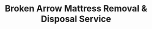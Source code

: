 ---
layout: location.njk
title: Broken Arrow Mattress Removal & Disposal Service
description: Professional mattress removal in Broken Arrow, OK. Next-day pickup  Licensed, insured, and eco-friendly serving Oklahoma's 4th largest city and technology hub.
permalink: /mattress-removal/oklahoma/tulsa/broken-arrow/
city: Broken Arrow
state: Oklahoma
stateSlug: oklahoma
parentMetro: "Tulsa"
coordinates:
  lat: 36.0526
  lng: -95.7905
pricing:
  startingPrice: 125
  single: 125
  queen: 125
  king: 135
  boxSpring: 30
neighborhoods:
  - name: "Rose District Downtown"
    zipCodes: ["74012"]
  - name: "Wolf Creek Estates"
    zipCodes: ["74012"]
  - name: "Aspen Creek"
    zipCodes: ["74011"]
  - name: "Forest Ridge"
    zipCodes: ["74014"]
  - name: "Vandever Acres" 
    zipCodes: ["74011"]
  - name: "Woodland Park at Aspen Creek"
    zipCodes: ["74011"]
  - name: "Country Aire Estates"
    zipCodes: ["74012"]
  - name: "Silvertree"
    zipCodes: ["74013"]
  - name: "Fair Oaks"
    zipCodes: ["74012"]
  - name: "Southbrook"
    zipCodes: ["74012"]
  - name: "North Bixby Border Area"
    zipCodes: ["74011"]
  - name: "New Tulsa District"
    zipCodes: ["74013"]
  - name: "Oneta"
    zipCodes: ["74014"]
  - name: "Woodlands"
    zipCodes: ["74014"]
  - name: "Ray Harral Nature Park Area"
    zipCodes: ["74012"]
  - name: "Nienhuis Park District"
    zipCodes: ["74012"]
  - name: "Indian Springs Sports Complex Area"
    zipCodes: ["74014"]
  - name: "Tiger Hill Road Corridor"
    zipCodes: ["74011"]
zipCodes: 
  - "74011"
  - "74012"
  - "74013"
  - "74014"
recyclingPartners:
  - "City of Broken Arrow Bulky Waste Service"
  - "Waste Management Broken Arrow"
  - "Republic Services"
  - "The MET Electronic Recycling"
localRegulations: "Broken Arrow residents can schedule bulky waste pickups through the City of Broken Arrow at $20 per cubic yard with a 2-cubic-yard minimum and 8-cubic-yard maximum per pickup. The city's sanitation division manages regular collection schedules across four distinct wards with specific routes and timings. Technology sector employees working from home (10.76% of workforce) often need flexible pickup schedules that align with remote work patterns. As Oklahoma's 4th largest city with rapid suburban growth, traditional municipal services struggle with increasing volume, especially during peak moving seasons when tech professionals relocate for new positions."
nearbyCities:
  - name: "Tulsa"
    distance: "10 miles"
    isSuburb: false
  - name: "Bixby"
    distance: "8 miles"
    isSuburb: false
  - name: "Owasso"
    distance: "15 miles"
    isSuburb: true
reviews:
  count: 142
  featured:
    - reviewer: "Amanda K."
      rating: 5
      text: "Tech job brought us to Forest Ridge and we needed our mattresses out before the movers delivered new furniture. Scheduled for next day and they showed up exactly on time. Professional team made quick work of getting everything loaded from our two-story home."
      neighborhood: "Forest Ridge"
    - reviewer: "Ryan M."
      rating: 5
      text: "Living downtown in the Rose District, parking can be tricky but these guys coordinated perfectly. Had our old king mattress out in 20 minutes and were gone before rush hour traffic hit. Fair pricing and no surprises."
      neighborhood: "Rose District Downtown"
    - reviewer: "Lisa C."
      rating: 5
      text: "Work from home and needed flexible scheduling around my client calls. They worked with my unusual hours and got our mattress and box spring removed without disrupting my day. Much better than trying to coordinate city pickup."
      neighborhood: "Wolf Creek Estates"
faqs:
  - question: "How quickly can you remove mattresses in Broken Arrow?"
    answer: "Next-day service throughout Broken Arrow, accommodating the flexible schedules common in our technology-focused community where remote work is prevalent."
  - question: "Do you serve all Broken Arrow neighborhoods?"
    answer: "Complete coverage from downtown Rose District to Forest Ridge developments, Wolf Creek to Aspen Creek, across all ZIP codes 74011-74014."
  - question: "What's included in your $125 Broken Arrow pickup fee?"
    answer: "Base price covers pickup, loading, transportation, and eco-friendly recycling for one mattress. Box springs add $30 each."
  - question: "How does this compare to city bulky waste pickup?"
    answer: "We eliminate the $40 minimum fee, 8-cubic-yard limits, and advance scheduling requirements - one simple appointment handles everything at competitive pricing."
  - question: "Can you coordinate with home office schedules?"
    answer: "Absolutely. We understand Broken Arrow's high remote work population and offer flexible timing to avoid disrupting client calls or video meetings."
  - question: "Do you handle new construction and development moves?"
    answer: "Yes, we work regularly with families moving into Forest Ridge and other new developments, coordinating with construction schedules and move-in timelines."
  - question: "Are you licensed for waste removal in Tulsa County?"
    answer: "We maintain all required Oklahoma and Tulsa County permits with comprehensive insurance, providing compliant disposal through our nationwide recycling network."
  - question: "What payment methods do you accept in Broken Arrow?"
    answer: "All major credit cards, cash, and invoicing options for families, tech professionals, and business relocations."
schema:
  "@type": "LocalBusiness"
  name: "A Bedder World Broken Arrow"
  address:
    "@type": "PostalAddress"
    addressLocality: "Broken Arrow"
    addressRegion: "OK"
    addressCountry: "US"
  geo:
    "@type": "GeoCoordinates" 
    latitude: 36.0526
    longitude: -95.7905
  telephone: "(720) 263-6094"
  priceRange: "$125-$180"
  aggregateRating:
    "@type": "AggregateRating"
    ratingValue: 4.9
    reviewCount: 142
pageContent:
  heroDescription: "Professional mattress removal serving Broken Arrow with reliable next-day pickup  Part of our nationwide network that has recycled over 1 million mattresses, we provide licensed, insured service designed for Oklahoma's 4th largest city and premier technology community."
  
  aboutService: "Next-day mattress pickup at $125 designed for Broken Arrow's unique position as Oklahoma's technology and suburban growth leader. From tech professionals working remotely in Forest Ridge developments to families in the historic Rose District downtown, Broken Arrow residents balance innovative lifestyles with practical needs. Rather than managing city bulky waste fees of $20 per cubic yard with 2-yard minimums, advance scheduling requirements, and 8-yard limits, our streamlined service handles everything through one simple appointment. Whether you live in Wolf Creek Estates' established neighborhoods, Aspen Creek's family developments, or new construction in growing subdivisions, we understand the needs of a community where 10.76% work from home - well above national averages. Each collected mattress flows through our national recycling network that has processed over 1 million units, with 80% of materials recovered for manufacturing reuse - supporting the same innovation principles that make Broken Arrow a leading technology hub in the Tulsa metropolitan area."

  serviceAreasIntro: "Professional mattress pickup serves all Broken Arrow neighborhoods from downtown Rose District to Forest Ridge master-planned communities, expertly coordinating with remote work schedules and new development move-ins. From historic downtown areas to rapidly expanding suburbs, our operations understand local growth patterns. Service flexibility accommodates technology sector schedules, family needs, and the diverse timing requirements of Oklahoma's fastest-growing suburban technology community."

  regulationsCompliance: "Navigating Tulsa County's waste system becomes effortless when Broken Arrow residents choose our licensed service over traditional municipal coordination. While city bulky waste pickup requires $40 minimum fees, 8-cubic-yard limits, and advance scheduling coordination, our comprehensive service eliminates these barriers entirely. Technology professionals working from home avoid scheduling conflicts with client meetings, while growing families skip the complexity of municipal requirements - we handle all compliance needs through one convenient appointment that works with modern lifestyles."

  environmentalImpact: "Environmental stewardship aligns with Broken Arrow's forward-thinking technology community and commitment to sustainable growth. Our mattress recycling initiative ensures 80% of collected materials avoid Tulsa County landfills, instead flowing into manufacturing processes that create new products. Steel springs support construction applications, foam components become padding for various projects, and textile materials gain new purpose through advanced processing. This responsible approach preserves the natural beauty that makes communities like Ray Harral Nature Park special while providing the technology community and suburban families with disposal solutions that honor both innovation and environmental responsibility."

  howItWorksScheduling: "Flexible scheduling respects Broken Arrow's technology-driven work patterns, accommodating remote work schedules, video conference timing, and the diverse needs of Oklahoma's premier suburban technology community."

  howItWorksService: "Licensed pickup teams understand new development access requirements and established neighborhood logistics, handling all Tulsa County disposal requirements with the efficiency and professionalism expected by Broken Arrow's educated workforce."

  howItWorksDisposal: "Each mattress connects to our nationwide recycling network's proven processing capabilities, where technology-grade standards guide component recovery through environmentally responsible manufacturing partnerships that support Oklahoma's growing innovation economy."

  sidebarStats:
    mattressesRemoved: "1,680"
---